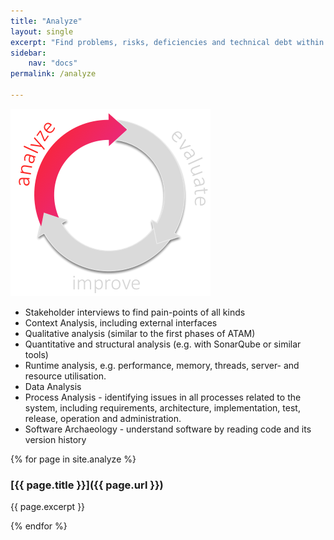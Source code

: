 ```yaml
---
title: "Analyze"
layout: single
excerpt: "Find problems, risks, deficiencies and technical debt within your system and your development process."
sidebar:
    nav: "docs"
permalink: /analyze

---
```

![](/images/analyze-phase.png)


* Stakeholder interviews to find pain-points of all kinds
* Context Analysis, including external interfaces
* Qualitative analysis (similar to the first phases of ATAM)
* Quantitative and structural analysis (e.g. with SonarQube or similar tools)
* Runtime analysis, e.g. performance, memory, threads, server- and resource utilisation.
* Data Analysis
* Process Analysis - identifying issues in all processes related to the system, including requirements, architecture, implementation, test, release, operation and administration.
* Software Archaeology - understand software by reading code and its version history


{% for page in site.analyze %}

### [{{ page.title }}]({{ page.url }})

{{ page.excerpt }}

{% endfor %}

